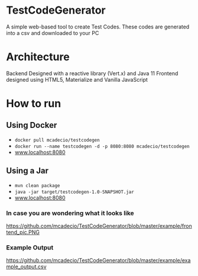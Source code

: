 # TestCodeGenerator
A simple web-based tool to create Test Codes. These codes are generated into a csv and downloaded to your PC

# Architecture
Backend Designed with a reactive library (Vert.x) and Java 11
Frontend designed using HTML5, Materialize and Vanilla JavaScript

# How to run

## Using Docker

* `docker pull mcadecio/testcodegen`
* `docker run --name testcodegen -d -p 8080:8080 mcadecio/testcodegen`
* www.localhost:8080

## Using a Jar

* `mvn clean package`
* `java -jar target/testcodegen-1.0-SNAPSHOT.jar`
* www.localhost:8080


### In case you are wondering what it looks like
https://github.com/mcadecio/TestCodeGenerator/blob/master/example/frontend_pic.PNG

### Example Output
https://github.com/mcadecio/TestCodeGenerator/blob/master/example/example_output.csv
